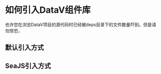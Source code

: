 如何引入DataV组件库
=================
也许您在浏览DataV项目的源代码时已经被deps目录下的文件数量吓到。但是请勿惊恐，

## 默认引入方式

## SeaJS引入方式

